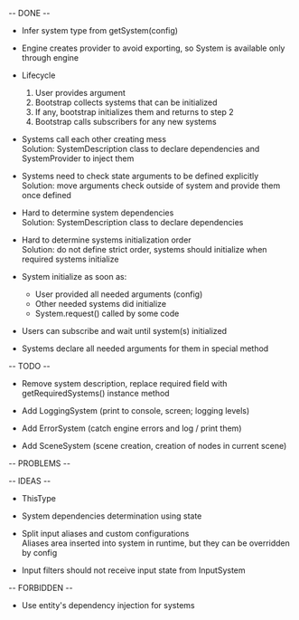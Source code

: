 -- DONE --
- Infer system type from getSystem(config)  

- Engine creates provider to avoid exporting, so System is available only through engine  

- Lifecycle
  1) User provides argument
  2) Bootstrap collects systems that can be initialized
  3) If any, bootstrap initializes them and returns to step 2
  4) Bootstrap calls subscribers for any new systems
  
- Systems call each other creating mess  
  Solution: SystemDescription class to declare dependencies and SystemProvider to inject them
  
- Systems need to check state arguments to be defined explicitly  
  Solution: move arguments check outside of system and provide them once defined
  
- Hard to determine system dependencies  
  Solution: SystemDescription class to declare dependencies

- Hard to determine systems initialization order  
  Solution: do not define strict order, systems should initialize when required systems initialize

- System initialize as soon as:
  + User provided all needed arguments (config)
  + Other needed systems did initialize
  + System.request() called by some code

- Users can subscribe and wait until system(s) initialized

- Systems declare all needed arguments for them in special method

-- TODO --
- Remove system description, replace required field with getRequiredSystems() instance method  

- Add LoggingSystem (print to console, screen; logging levels)  

- Add ErrorSystem (catch engine errors and log / print them)

- Add SceneSystem (scene creation, creation of nodes in current scene)


-- PROBLEMS --

  
-- IDEAS --  
- ThisType<this>

- System dependencies determination using state

- Split input aliases and custom configurations  
Aliases area inserted into system in runtime, but they can be overridden by config 
  
- Input filters should not receive input state from InputSystem

-- FORBIDDEN --  
- Use entity's dependency injection for systems